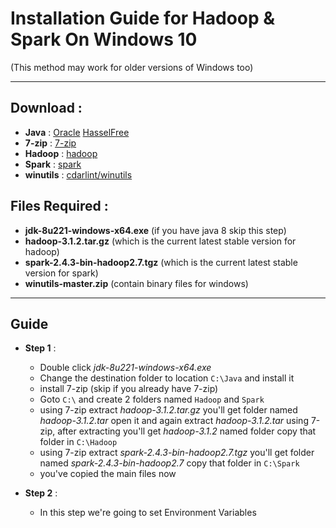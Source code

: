 # Installation Guide for Hadoop & Spark On Windows 10
(This method may work for older versions of Windows too)
___
## Download :
* **Java** : [Oracle](https://www.oracle.com/technetwork/java/javase/downloads/jdk8-downloads-2133151.html) [HasselFree]()
* **7-zip** : [7-zip](https://www.7-zip.org/)
* **Hadoop** : [hadoop](https://hadoop.apache.org/releases.html)
* **Spark** : [spark](https://spark.apache.org/downloads.html)
* **winutils** : [cdarlint/winutils](https://github.com/cdarlint/winutils/archive/master.zip)

## Files Required :
* **jdk-8u221-windows-x64.exe** (if you have java 8 skip this step)
* **hadoop-3.1.2.tar.gz** (which is the current latest stable version for hadoop)
* **spark-2.4.3-bin-hadoop2.7.tgz** (which is the current latest stable version for spark)
* **winutils-master.zip** (contain binary files for windows)
___
## Guide
* **Step 1** :
  * Double click _jdk-8u221-windows-x64.exe_
  * Change the destination folder to location `C:\Java` and install it
  * install 7-zip (skip if you already have 7-zip)
  * Goto `C:\` and create 2 folders named `Hadoop` and `Spark`
  * using 7-zip extract _hadoop-3.1.2.tar.gz_ you'll get folder named _hadoop-3.1.2.tar_ open it and again extract _hadoop-3.1.2.tar_ using 7-zip, after extracting you'll get _hadoop-3.1.2_ named folder copy that folder in `C:\Hadoop`
  * using 7-zip extract _spark-2.4.3-bin-hadoop2.7.tgz_ you'll get folder named _spark-2.4.3-bin-hadoop2.7_ copy that folder in `C:\Spark`
  * you've copied the main files now

* **Step 2** :
  * In this step we're going to set Environment Variables
  